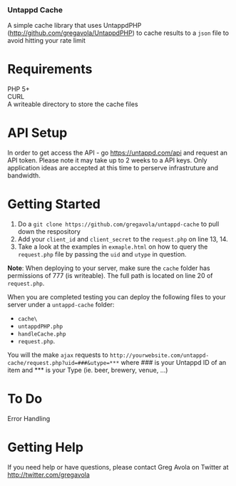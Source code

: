 ### Untappd Cache ###


A simple cache library that uses UntappdPHP (http://github.com/gregavola/UntappdPHP) to cache results to a ```json``` file to avoid hitting your rate limit

# Requirements
PHP 5+<br />
CURL<br />
A writeable directory to store the cache files<br />

# API Setup
In order to get access the API - go https://untappd.com/api and request an API token. Please note it may take up to 2 weeks to a API keys. Only application ideas are accepted at this time to perserve infrastruture and bandwidth.

# Getting Started

1. Do a ```git clone https://github.com/gregavola/untappd-cache``` to pull down the respository
2. Add your ```client_id``` and ```client_secret``` to the ```request.php``` on line 13, 14.
3. Take a look at the examples in ```exmaple.html``` on how to query the ```request.php``` file by passing the ```uid``` and ```utype``` in question.

**Note**: When deploying to your server, make sure the ```cache``` folder has permissions of 777 (is writeable). The full path is located on line 20 of ```request.php```.

When you are completed testing you can deploy the following files to your server under a ```untappd-cache``` folder:
- ```cache\```
- ```untappdPHP.php```
- ```handleCache.php```
- ```request.php```.

You will the make ```ajax``` requests to ```http://yourwebsite.com/untappd-cache/request.php?uid=###&utype=***``` where ### is your Untappd ID of an item and *** is your Type (ie. beer, brewery, venue, ...)

# To Do
Error Handling

# Getting Help
If you need help or have questions, please contact Greg Avola on Twitter at http://twitter.com/gregavola
